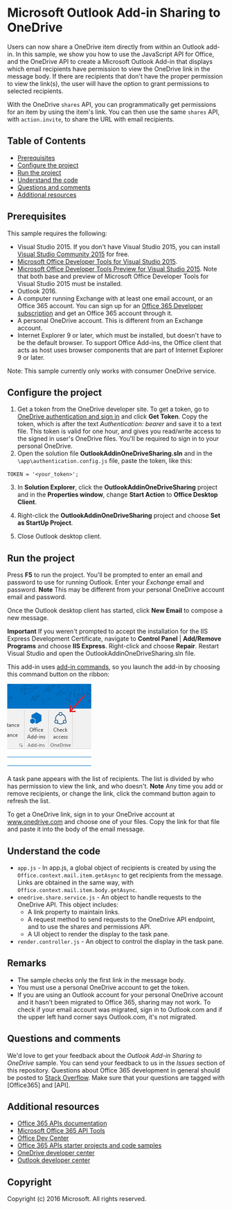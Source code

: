 # Microsoft Outlook Add-in Sharing to OneDrive

Users can now share a OneDrive item directly from within an Outlook add-in.
In this sample, we show you how to use the JavaScript API for Office, and the OneDrive API to create a Microsoft Outlook Add-in that displays which email recipients have permission to view the OneDrive link in the message body.
If there are recipients that don't have the proper permission to view the link(s), the user will have the option to grant permissions to selected recipients.

With the OneDrive `shares` API, you can programmatically get permissions for an item by using the item's link. You can then use the same `shares` API, with `action.invite`, to share the URL with email recipients.


## Table of Contents

* [Prerequisites](#prerequisites)
* [Configure the project](#configure-the-project)
* [Run the project](#run-the-project)
* [Understand the code](#understand-the-code)
* [Questions and comments](#questions-and-comments)
* [Additional resources](#additional-resources)

## Prerequisites

This sample requires the following:

* Visual Studio 2015. If you don't have Visual Studio 2015, you can install [Visual Studio Community 2015](http://aka.ms/vscommunity2015) for free. 
* [Microsoft Office Developer Tools for Visual Studio 2015](http://aka.ms/officedevtoolsforvs2015).
* [Microsoft Office Developer Tools Preview for Visual Studio 2015](http://www.microsoft.com/en-us/download/details.aspx?id=49972). Note that both base and preview of Microsoft Office Developer Tools for Visual Studio 2015 must be installed.
* Outlook 2016.
* A computer running Exchange with at least one email account, or an Office 365 account. You can sign up for an [Office 365 Developer subscription](http://aka.ms/ro9c62) and get an Office 365 account through it.
* A personal OneDrive account. This is different from an Exchange account.
* Internet Explorer 9 or later, which must be installed, but doesn't have to be the default browser. To support Office Add-ins, the Office client that acts as host uses browser components that are part of Internet Explorer 9 or later.

Note: This sample currently only works with consumer OneDrive service. 

## Configure the project

1. Get a token from the OneDrive developer site. To get a token, go to [OneDrive authentication and sign in](https://dev.onedrive.com/auth/msa_oauth.htm) and click **Get Token**. Copy the token, which is after the text _Authentication: bearer_ and save it to a text file. This token is valid for one hour, and gives you read/write access to the signed in user's OneDrive files. You'll be required to sign in to your personal OneDrive.
2. Open the solution file **OutlookAddinOneDriveSharing.sln** and in the `\app\authentication.config.js` file, paste the token, like this:
```
TOKEN = '<your_token>';
```
3. In **Solution Explorer**, click the **OutlookAddinOneDriveSharing** project and in the **Properties window**, change **Start Action** to **Office Desktop Client**.

4. Right-click the **OutlookAddinOneDriveSharing** project and choose **Set as StartUp Project**.
5. Close Outlook desktop client.

## Run the project

Press **F5** to run the project. You'll be prompted to enter an email and password to use for running Outlook. Enter your _Exchange_ email and password. **Note** This may be different from your personal OneDrive account email and password. 

Once the Outlook desktop client has started, click **New Email** to compose a new message.

**Important** If you weren't prompted to accept the installation for the IIS Express Development Certificate, navigate to **Control Panel** | **Add/Remove Programs** and choose **IIS Express**. Right-click and choose **Repair**. Restart Visual Studio and open the OutlookAddinOneDriveSharing.sln file.

This add-in uses [add-in commands](https://msdn.microsoft.com/EN-US/library/office/mt267547.aspx), so you launch the add-in by choosing this command button on the ribbon:

![Check access command button on teh ribbon](/readme-images/commandbutton.PNG)

A task pane appears with the list of recipients. The list is divided by who has permission to view the link, and who doesn't. 
**Note** Any time you add or remove recipients, or change the link, click the command button again to refresh the list. 

To get a OneDrive link, sign in to your OneDrive account at www.onedrive.com and choose one of your files. Copy the link for that file and paste it into the body of the email message.

## Understand the code

* `app.js` - In app.js, a global object of recipients is created by using the `Office.context.mail.item.getAsync` to get recipients from the message. Links are obtained in the same way, with `Office.context.mail.item.body.getAsync`.
* `onedrive.share.service.js` - An object to handle requests to the OneDrive API. This object includes:
    - A link property to maintain links.
    - A request method to send requests to the OneDrive API endpoint, and to use the shares and permissions API.
    - A UI object to render the display to the task pane.
* `render.controller.js` - An object to control the display in the task pane. 

## Remarks

* The sample checks only the first link in the message body.
* You must use a personal OneDrive account to get the token.
* If you are using an Outlook account for your personal OneDrive account and it hasn't been migrated to Office 365, sharing may not work. To check if your email account was migrated, sign in to Outlook.com and if the upper left hand corner says Outlook.com, it's not migrated.

## Questions and comments

We'd love to get your feedback about the *Outlook Add-in Sharing to OneDrive* sample. You can send your feedback to us in the *Issues* section of this repository. 
Questions about Office 365 development in general should be posted to [Stack Overflow](http://stackoverflow.com/questions/tagged/Office365+API). Make sure that your questions are tagged with [Office365] and [API].

## Additional resources

* [Office 365 APIs documentation](http://msdn.microsoft.com/office/office365/howto/platform-development-overview)
* [Microsoft Office 365 API Tools](https://visualstudiogallery.msdn.microsoft.com/a15b85e6-69a7-4fdf-adda-a38066bb5155)
* [Office Dev Center](http://dev.office.com/)
* [Office 365 APIs starter projects and code samples](http://msdn.microsoft.com/en-us/office/office365/howto/starter-projects-and-code-samples)
* [OneDrive developer center](http://dev.onedrive.com)
* [Outlook developer center](http://dev.outlook.com)

## Copyright
Copyright (c) 2016 Microsoft. All rights reserved.

